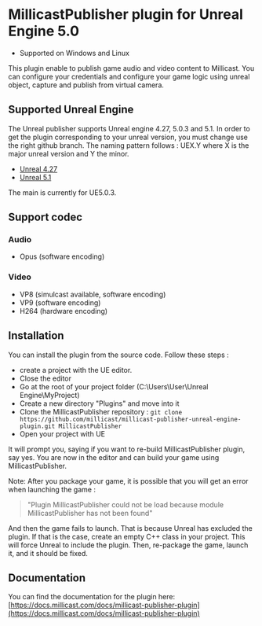 # MillicastPublisher plugin for Unreal Engine 5.0

* Supported on Windows and Linux

This plugin enable to publish game audio and video content to Millicast.
You can configure your credentials and configure your game logic using unreal object, capture and publish from virtual camera.

## Supported Unreal Engine

The Unreal publisher supports Unreal engine 4.27, 5.0.3 and 5.1.
In order to get the plugin corresponding to your unreal version,
you must change use the right github branch.
The naming pattern follows : UEX.Y where X is the major unreal version and Y the minor.

* [Unreal 4.27 ](https://github.com/millicast/millicast-publisher-unreal-engine-plugin/tree/UE4.27)
* [Unreal 5.1](https://github.com/millicast/millicast-publisher-unreal-engine-plugin/tree/UE5.1)

The main is currently for UE5.0.3.

## Support codec

### Audio

* Opus (software encoding)

### Video

* VP8 (simulcast available, software encoding)
* VP9 (software encoding)
* H264 (hardware encoding)

## Installation

You can install the plugin from the source code.
Follow these steps : 

* create a project with the UE editor.
* Close the editor
* Go at the root of your project folder (C:\Users\User\Unreal Engine\MyProject)
* Create a new directory "Plugins" and move into it
* Clone the MillicastPublisher repository : ``git clone https://github.com/millicast/millicast-publisher-unreal-engine-plugin.git MillicastPublisher``
* Open your project with UE

It will prompt you, saying if you want to re-build MillicastPublisher plugin, say yes.
You are now in the editor and can build your game using MillicastPublisher.

Note: After you package your game, it is possible that you will get an error when launching the game :  

> "Plugin MillicastPublisher could not be load because module MillicastPublisher has not been found"

And then the game fails to launch.
That is because Unreal has excluded the plugin.
If that is the case, create an empty C++ class in your project. This will force Unreal to include the plugin. Then, re-package the game, launch it, and it should be fixed.

## Documentation

You can find the documentation for the plugin here: [https://docs.millicast.com/docs/millicast-publisher-plugin](https://docs.millicast.com/docs/millicast-publisher-plugin)
